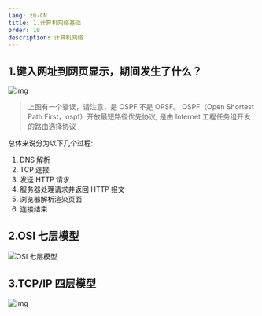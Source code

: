 ```yaml
---
lang: zh-CN
title: 1.计算机网络基础
order: 10
description: 计算机网络
---
```


## 1.键入网址到网页显示，期间发生了什么？

![img](https://oss.javaguide.cn/github/javaguide/url输入到展示出来的过程.jpg)

> 上图有一个错误，请注意，是 OSPF 不是 OPSF。 OSPF（Open Shortest Path First，ospf）开放最短路径优先协议, 是由 Internet 工程任务组开发的路由选择协议

总体来说分为以下几个过程:

1. DNS 解析
2. TCP 连接
3. 发送 HTTP 请求
4. 服务器处理请求并返回 HTTP 报文
5. 浏览器解析渲染页面
6. 连接结束





## 2.OSI 七层模型

![OSI 七层模型](https://oss.javaguide.cn/github/javaguide/cs-basics/network/osi-7-model.png)







## 3.TCP/IP 四层模型

![img](https://cdn.xiaolincoding.com/gh/xiaolincoder/ImageHost4@main/%E7%BD%91%E7%BB%9C/tcpip%E5%8F%82%E8%80%83%E6%A8%A1%E5%9E%8B.drawio.png)


